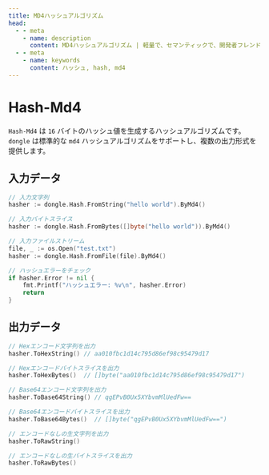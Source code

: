 ```yaml
---
title: MD4ハッシュアルゴリズム
head:
  - - meta
    - name: description
      content: MD4ハッシュアルゴリズム | 軽量で、セマンティックで、開発者フレンドリーなgolang エンコード&暗号ライブラリ
  - - meta
    - name: keywords
      content: ハッシュ, hash, md4
---
```


# Hash-Md4

`Hash-Md4` は `16` バイトのハッシュ値を生成するハッシュアルゴリズムです。`dongle` は標準的な `md4` ハッシュアルゴリズムをサポートし、複数の出力形式を提供します。

## 入力データ

```go
// 入力文字列
hasher := dongle.Hash.FromString("hello world").ByMd4()

// 入力バイトスライス
hasher := dongle.Hash.FromBytes([]byte("hello world")).ByMd4()

// 入力ファイルストリーム
file, _ := os.Open("test.txt")
hasher := dongle.Hash.FromFile(file).ByMd4()

// ハッシュエラーをチェック
if hasher.Error != nil {
	fmt.Printf("ハッシュエラー: %v\n", hasher.Error)
	return
}
```

## 出力データ

```go
// Hexエンコード文字列を出力
hasher.ToHexString() // aa010fbc1d14c795d86ef98c95479d17

// Hexエンコードバイトスライスを出力
hasher.ToHexBytes()  // []byte("aa010fbc1d14c795d86ef98c95479d17")

// Base64エンコード文字列を出力
hasher.ToBase64String() // qgEPvB0Ux5XYbvmMlUedFw==

// Base64エンコードバイトスライスを出力
hasher.ToBase64Bytes()  // []byte("qgEPvB0Ux5XYbvmMlUedFw==")

// エンコードなしの生文字列を出力
hasher.ToRawString()

// エンコードなしの生バイトスライスを出力
hasher.ToRawBytes()
```